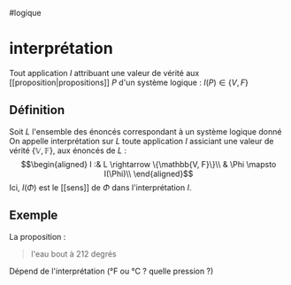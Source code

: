 #logique
# interprétation
Tout application $I$ attribuant une valeur de vérité aux [[proposition|propositions]] $P$ d'un système logique : $I(P)\in\{V, F\}$

## Définition
Soit $L$ l'ensemble des énoncés correspondant à un système logique donné
On appelle interprétation sur $L$ toute application $I$ assiciant une valeur de vérité $\{\mathbb{V, F}\}$, aux énoncés de $L$ :
$$\begin{aligned}
I :& L \rightarrow \{\mathbb{V, F}\}\\
   & \Phi \mapsto I(\Phi)\\
\end{aligned}$$
Ici, $I(\Phi)$ est le [[sens]] de $\Phi$ dans l'interprétation $I$.

## Exemple
La proposition :
> l'eau bout à 212 degrés

Dépend de l'interprétation (°F ou °C ? quelle pression ?)

